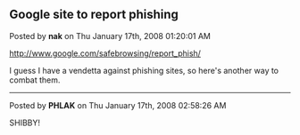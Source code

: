 ## Google site to report phishing
Posted by **nak** on Thu January 17th, 2008 01:20:01 AM

<!-- m --><a class="postlink" href="http://www.google.com/safebrowsing/report_phish/">http://www.google.com/safebrowsing/report_phish/</a><!-- m -->

I guess I have a vendetta against phishing sites, so here's another way to combat them.

--------------------------------------------------------------------------------

Posted by **PHLAK** on Thu January 17th, 2008 02:58:26 AM

SHIBBY!
